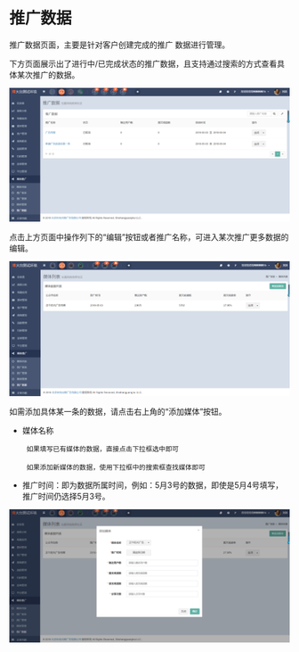 # 推广数据

推广数据页面，主要是针对客户创建完成的推广 数据进行管理。

下方页面展示出了进行中/已完成状态的推广数据，且支持通过搜索的方式查看具体某次推广的数据。

![](/assets/1525336028%281%29.jpg)

点击上方页面中操作列下的“编辑”按钮或者推广名称，可进入某次推广更多数据的编辑。

![](/assets/1525336517%281%29.jpg)

如需添加具体某一条的数据，请点击右上角的“添加媒体”按钮。

* 媒体名称

       如果填写已有媒体的数据，直接点击下拉框选中即可  

       如果添加新媒体的数据，使用下拉框中的搜索框查找媒体即可

* 推广时间：即为数据所属时间，例如：5月3号的数据，即使是5月4号填写，推广时间仍选择5月3号。

![](/assets/1525336621%281%29.jpg)

